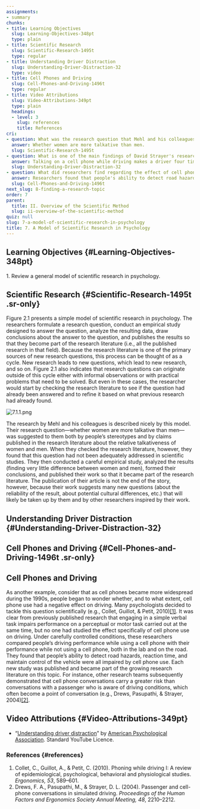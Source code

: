 ```yaml
---
assignments:
- summary
chunks:
- title: Learning Objectives
  slug: Learning-Objectives-348pt
  type: plain
- title: Scientific Research
  slug: Scientific-Research-1495t
  type: regular
- title: Understanding Driver Distraction
  slug: Understanding-Driver-Distraction-32
  type: video
- title: Cell Phones and Driving
  slug: Cell-Phones-and-Driving-1496t
  type: regular
- title: Video Attributions
  slug: Video-Attributions-349pt
  type: plain
  headings:
  - level: 3
    slug: references
    title: References
cri:
- question: What was the research question that Mehl and his colleagues formulated in their study?
  answer: Whether women are more talkative than men.
  slug: Scientific-Research-1495t
- question: What is one of the main findings of David Strayer's research on driver distraction?
  answer: Talking on a cell phone while driving makes a driver four times more likely to be involved in a crash.
  slug: Understanding-Driver-Distraction-32
- question: What did researchers find regarding the effect of cell phone use on driving performance?
  answer: Researchers found that people's ability to detect road hazards, reaction time, and maintain control of the vehicle were all impaired by cell phone use.
  slug: Cell-Phones-and-Driving-1496t
next_slug: 8-finding-a-research-topic
order: 7
parent:
  title: II. Overview of the Scientific Method
  slug: ii-overview-of-the-scientific-method
quiz: null
slug: 7-a-model-of-scientific-research-in-psychology
title: 7. A Model of Scientific Research in Psychology
---
```


## Learning Objectives {#Learning-Objectives-348pt} 

<i-callout variant="info" title="Learning Objectives">

1\. Review a general model of scientific research in psychology.

</i-callout>

## Scientific Research {#Scientific-Research-1495t .sr-only} 

Figure 2.1 presents a simple model of scientific research in psychology. The researchers formulate a research question, conduct an empirical study designed to answer the question, analyze the resulting data, draw conclusions about the answer to the question, and publishes the results so that they become part of the research literature (i.e., all the published research in that field). Because the research literature is one of the primary sources of new research questions, this process can be thought of as a cycle. New research leads to new questions, which lead to new research, and so on. Figure 2.1 also indicates that research questions can originate outside of this cycle either with informal observations or with practical problems that need to be solved. But even in these cases, the researcher would start by checking the research literature to see if the question had already been answered and to refine it based on what previous research had already found. 

![7.1.1.png](https://pxeblicvfnzlnounkznu.supabase.co/storage/v1/object/public/strapi/files/7.1.1.png-af427177c55ce1c7dff4cc5eb15e9909.png)

The research by Mehl and his colleagues is described nicely by this model. Their research question—whether women are more talkative than men—was suggested to them both by people’s stereotypes and by claims published in the research literature about the relative talkativeness of women and men. When they checked the research literature, however, they found that this question had not been adequately addressed in scientific studies. They then conducted a careful empirical study, analyzed the results (finding very little difference between women and men), formed their conclusions, and published their work so that it became part of the research literature. The publication of their article is not the end of the story, however, because their work suggests many new questions (about the reliability of the result, about potential cultural differences, etc.) that will likely be taken up by them and by other researchers inspired by their work.

## Understanding Driver Distraction {#Understanding-Driver-Distraction-32} 



<i-youtube videoid="XToWVxS_9lA" height={400} width="100%" >

</i-youtube>



## Cell Phones and Driving {#Cell-Phones-and-Driving-1496t .sr-only} 

<i-image
  style="aspect-ratio:322/442;"
  src="https://pxeblicvfnzlnounkznu.supabase.co/storage/v1/object/public/strapi/files/7.2.png-8d7cf678ae3303532b64ccea22d1f6f6.png"
  alt="7.2.png"
  width="322"
  height="442">
</i-image>

Cell Phones and Driving
-----------------------

As another example, consider that as cell phones became more widespread during the 1990s, people began to wonder whether, and to what extent, cell phone use had a negative effect on driving. Many psychologists decided to tackle this question scientifically (e.g., Collet, Guillot, & Petit, 2010)[\[1\]](https://kpu.pressbooks.pub/psychmethods4e/chapter/a-model-of-scientific-research-in-psychology/#footnote-32-1). It was clear from previously published research that engaging in a simple verbal task impairs performance on a perceptual or motor task carried out at the same time, but no one had studied the effect specifically of cell phone use on driving. Under carefully controlled conditions, these researchers compared people’s driving performance while using a cell phone with their performance while not using a cell phone, both in the lab and on the road. They found that people’s ability to detect road hazards, reaction time, and maintain control of the vehicle were all impaired by cell phone use. Each new study was published and became part of the growing research literature on this topic. For instance, other research teams subsequently demonstrated that cell phone conversations carry a greater risk than conversations with a passenger who is aware of driving conditions, which often become a point of conversation (e.g., Drews, Pasupathi, & Strayer, 2004)[\[2\]](https://kpu.pressbooks.pub/psychmethods4e/chapter/a-model-of-scientific-research-in-psychology/#footnote-32-2).

## Video Attributions {#Video-Attributions-349pt} 

* “[Understanding driver distraction](https://youtu.be/XToWVxS_9lA)” by [American Psychological Association](https://www.youtube.com/channel/UC1yk0FVuAQctI6yjRlqc1Eg). Standard YouTube Licence.

### References {#references}

1.  Collet, C., Guillot, A., & Petit, C. (2010). Phoning while driving I: A review of epidemiological, psychological, behavioral and physiological studies. _Ergonomics, 53_, 589–601.
2.  Drews, F. A., Pasupathi, M., & Strayer, D. L. (2004). Passenger and cell-phone conversations in simulated driving. _Proceedings of the Human Factors and Ergonomics Society Annual Meeting, 48_, 2210–2212.

